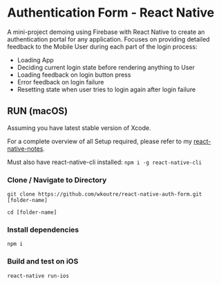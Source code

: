 # Authentication Form - React Native

A mini-project demoing using Firebase with React Native to create an authentication portal for any application. Focuses on providing detailed feedback to the Mobile User during each part of the login process:

* Loading App
* Deciding current login state before rendering anything to User
* Loading feedback on login button press
* Error feedback on login failure
* Resetting state when user tries to login again after login failure

## RUN (macOS)

Assuming you have latest stable version of Xcode.

For a complete overview of all Setup required, please refer to my [react-native-notes](https://github.com/wkoutre/react-native-notes/blob/master/README.md).

Must also have react-native-cli installed: ```npm i -g react-native-cli```

### Clone / Navigate to Directory

```git clone https://github.com/wkoutre/react-native-auth-form.git [folder-name]```

```cd [folder-name]```

### Install dependencies

```npm i ```

### Build and test on iOS

 ```react-native run-ios```
